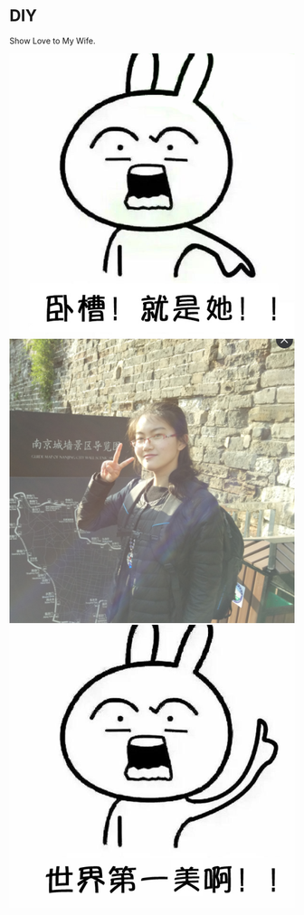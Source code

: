 # DIY
Show Love to My Wife.

![image](https://github.com/Daiyuxiangdiy/DIY/raw/master/img/1.jpg)
![image](https://github.com/Daiyuxiangdiy/DIY/raw/master/img/5.png)
![image](https://github.com/Daiyuxiangdiy/DIY/raw/master/img/8.jpg)


